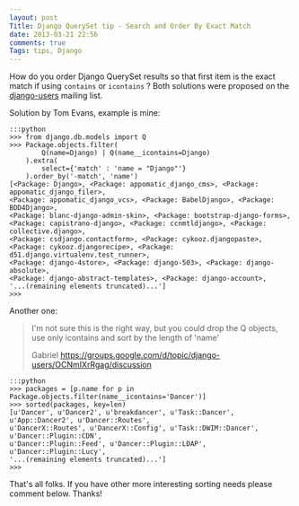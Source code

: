 ```yaml
---
layout: post
Title: Django QuerySet tip - Search and Order By Exact Match
date: 2013-03-21 22:56
comments: true
Tags: tips, Django
---
```


How do you order Django QuerySet results so that first item is the
exact match if using `contains` or `icontains` ? Both solutions were proposed on the
[django-users](https://groups.google.com/d/topic/django-users/OCNmIXrRgag/discussion)
mailing list.

Solution by Tom Evans, example is mine:

    :::python
    >>> from django.db.models import Q
    >>> Package.objects.filter(
            Q(name=Django) | Q(name__icontains=Django)
        ).extra(
            select={'match' : 'name = "Django"'}
        ).order_by('-match', 'name')
    [<Package: Django>, <Package: appomatic_django_cms>, <Package: appomatic_django_filer>,
    <Package: appomatic_django_vcs>, <Package: BabelDjango>, <Package: BDD4Django>,
    <Package: blanc-django-admin-skin>, <Package: bootstrap-django-forms>,
    <Package: capistrano-django>, <Package: ccnmtldjango>, <Package: collective.django>,
    <Package: csdjango.contactform>, <Package: cykooz.djangopaste>,
    <Package: cykooz.djangorecipe>, <Package: d51.django.virtualenv.test_runner>,
    <Package: django-4store>, <Package: django-503>, <Package: django-absolute>,
    <Package: django-abstract-templates>, <Package: django-account>,
    '...(remaining elements truncated)...']
    >>> 

Another one:

> I'm not sure this is the right way, but you could drop the Q objects, use
> only icontains and sort by the length of 'name'
> 
> Gabriel https://groups.google.com/d/topic/django-users/OCNmIXrRgag/discussion

    :::python
    >>> packages = [p.name for p in Package.objects.filter(name__icontains='Dancer')]
    >>> sorted(packages, key=len)
    [u'Dancer', u'Dancer2', u'breakdancer', u'Task::Dancer', u'App::Dancer2', u'Dancer::Routes',
    u'DancerX::Routes', u'DancerX::Config', u'Task::DWIM::Dancer', u'Dancer::Plugin::CDN',
    u'Dancer::Plugin::Feed', u'Dancer::Plugin::LDAP', u'Dancer::Plugin::Lucy', 
    '...(remaining elements truncated)...']
    >>> 

That's all folks. If you have other more interesting sorting needs please comment below.
Thanks!
